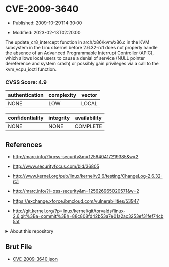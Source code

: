 # CVE-2009-3640

- Published: 2009-10-29T14:30:00

- Modified: 2023-02-13T02:20:00

The update_cr8_intercept function in arch/x86/kvm/x86.c in the KVM subsystem in the Linux kernel before 2.6.32-rc1 does not properly handle the absence of an Advanced Programmable Interrupt Controller (APIC), which allows local users to cause a denial of service (NULL pointer dereference and system crash) or possibly gain privileges via a call to the kvm_vcpu_ioctl function.

### CVSS Score: **4.9**

| authentication | complexity | vector |
| --- | --- | --- |
| NONE | LOW | LOCAL |

| confidentiality | integrity | availability |
| --- | --- | --- |
| NONE | NONE | COMPLETE |

## References

* http://marc.info/?l=oss-security&m=125640417219385&w=2

* http://www.securityfocus.com/bid/36805

* http://www.kernel.org/pub/linux/kernel/v2.6/testing/ChangeLog-2.6.32-rc1

* http://marc.info/?l=oss-security&m=125626965020571&w=2

* https://exchange.xforce.ibmcloud.com/vulnerabilities/53947

* http://git.kernel.org/?p=linux/kernel/git/torvalds/linux-2.6.git%3Ba=commit%3Bh=88c808fd42b53a7e01a2ac3253ef31fef74cb5af

<details>
<summary>About this repository</summary> 

  This repository is part of the project [Live Hack CVE](https://github.com/Live-Hack-CVE). Main website can be found [www.live-hack.org](https://www.live-hack.org) 
  
  Made by [Sn0wAlice](https://github.com/Sn0wAlice) for the people that care about security and need to have a feed of the latest CVEs. Hope you enjoy it, don't forget to star the repo and follow me on [Twitter](https://twitter.com/Sn0wAlice) and [Github](https://github.com/Sn0wAlice). And that is my [personnal website](https://www.alice-snow.me/)

  - [Home Page](https://github.com/Live-Hack-CVE)
  - [Framework](https://github.com/Live-Hack-CVE/cve-framework)
  - [CVE database](https://github.com/Live-Hack-CVE/full_database)
  - [Changelog](https://github.com/Live-Hack-CVE/Changelog)
</details>

## Brut File

* [CVE-2009-3640.json](https://raw.githubusercontent.com/Live-Hack-CVE/full_database/main/cves/2009/CVE-2009-3640.json)

